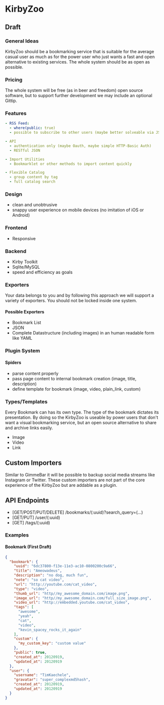 # KirbyZoo

## Draft

### General Ideas

KirbyZoo should be a bookmarking service that is suitable for the average
casual user as much as for the power user who just wants a fast and open
alternative to existing services. The whole system should be as open as possible.

### Pricing

The whole system will be free (as in beer and freedom) open source software,
but to support further development we may include an optional Gittip.

### Features

```yaml
- RSS Feed:
  - where(public: true)
  - possible to subscribe to other users (maybe better solveable via JSON)

- API
  - authentication only (maybe Oauth, maybe simple HTTP-Basic Auth)
  - RESTful JSON

- Import Utilities
  - Bookmarklet or other methods to import content quickly

- Flexible Catalog
  - group content by tag
  - full catalog search
```

### Design

- clean and unobtrusive
- snappy user experience on mobile devices (no imitation of iOS or Android)

### Frontend

- Responsive

### Backend

- Kirby Toolkit
- Sqlite/MySQL
- speed and efficiency as goals

### Exporters

Your data belongs to you and by following this approach we will support a
variety of exporters. You should not be locked inside one system.

#### Possible Exporters

- Bookmark List
- JSON
- Complete Datastructure (including images) in an human readable form like YAML

### Plugin System

#### Spiders

- parse content properly
- pass page content to internal bookmark creation (image, title, description)
- define template for bookmark (image, video, plain_link, custom)

### Types/Templates

Every Bookmark can has its own type. The type of the bookmark dictates its
presentation. By doing so the KirbyZoo is useable by power users that don't
want a visual bookmarking service, but an open source alternative to share
and archive links easily.

- Image
- Video
- Link

## Custom Importers
Similar to GimmeBar it will be possible to backup social media streams like
Instagram or Twitter. These custom importers are not part of the core
experience of the KirbyZoo but are addable as a plugin.

## API Endpoints

- [GET/POST/PUT/DELETE] /bookmarks/(:uuid)?search_query=(…)
- [GET/PUT] /user/(:uuid)
- [GET] /tags/(:uuid)

### Examples

#### Bookmark (First Draft)

```json
{
  "bookmark": {
    "uuid": "6dc37800-f13e-11e3-ac10-0800200c9a66",
    "title": "Ameowadeus",
    "description": "no dog, much fun",
    "note": "so cat video",
    "url": "http://youtube.com/cat_video",
    "type": "video",
    "thumb_url": "http//my_awesome_domain.com/image.png",
    "image_url": "http//my_awesome_domain.com/full_size_image.png",
    "video_url": "http://embedded.youtube.com/cat_video",
    "tags": [
      "awesome",
      "yeah",
      "cat",
      "video",
      "kevin_spacey_rocks_it_again"
    ],
    "custom": {
      "my_custom_key": "custom value"
    },
    "public": true,
    "created_at": 20120919,
    "updated_at": 20120919
  },
  "user": {
    "username": "TimKaechele",
    "gravatar": "super_complexmd5hash",
    "created_at": 20120919,
    "updated_at": 20120919
  }
}
```
